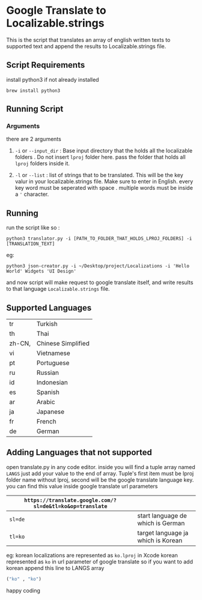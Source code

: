 # Google Translate to Localizable.strings

This is the script that translates an array of english written texts to supported text and append the results to Localizable.strings file.

## Script Requirements

install python3 if not already installed

```shell
brew install python3
```

## Running Script

### Arguments

there are 2 arguments

1. `-i` or `--input_dir` : Base input directory that the holds all the localizable folders . Do not insert `lproj` folder here. pass the folder that holds all `lproj` folders inside it.

2. `-l` or `--list` : list of strings that to be translated. This will be the key valur in your localizable.strings file. Make sure to enter in English. every key word must be seperated with space . multiple words must be inside a `'` character.

## Running

run the script like so :

```shell
python3 translator.py -i [PATH_TO_FOLDER_THAT_HOLDS_LPROJ_FOLDERS] -i [TRANSLATION_TEXT]
```

eg:

```shell
python3 json-creator.py -i ~/Desktop/project/Localizations -i 'Hello World' Widgets 'UI Design'
```

and now script will make request to google translate itself, and write results to that language `Localizable.strings` file.

## Supported Languages 

| | |
|-|-|
| tr | Turkish |
| th | Thai |
| zh-CN,| Chinese Simplified |
| vi | Vietnamese |
| pt | Portuguese |
| ru | Russian |
| id | Indonesian |
| es | Spanish |
| ar | Arabic |
| ja | Japanese |
| fr | French |
| de | German |

## Adding Languages that not supported

open translate.py in any code editor. inside you will find a tuple array named `LANGS` just add your value to the end of array. Tuple's first item must be lproj folder name without lproj, second will be the google translate language key. you can find this value inside google translate url parameters

| ```https://translate.google.com/?sl=de&tl=ko&op=translate``` | |
|-| - |
| `sl=de` | start language de which is German |
| `tl=ko` | target language ja which is Korean |

eg:
korean localizations are represented as `ko.lproj` in Xcode
korean represented as `ko` in url parameter of google translate
so if you want to add korean append this line to LANGS array

```python
("ko" , "ko")
```

happy coding
